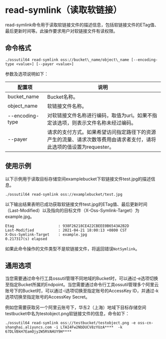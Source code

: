 # read-symlink（读取软链接）

read-symlink命令用于读取软链接文件的描述信息，包括软链接文件的ETag值、最后更新时间等。此操作要求用户对软链接文件有读权限。

## 命令格式

```
./ossutil64 read-symlink oss://bucket\_name/object\_name [--encoding-type <value>] [--payer <value>]
```

参数及选项说明如下：

|配置项|说明|
|---|--|
|bucket\_name|Bucket名称。|
|object\_name|软链接文件名称。|
|--encoding-type|对软链接文件名称进行编码，取值为url。如果不指定该选项，则表示文件名称未经过编码。|
|--payer|请求的支付方式。如果希望访问指定路径下的资源产生的流量、请求次数等费用由请求者支付，请将此选项的值设置为requester。|

## 使用示例

以下示例用于读取目标存储空间examplebucket下软链接文件test.jpg的描述信息。

```
./ossutil64 read-symlink oss://examplebucket/test.jpg
```

以下输出结果表明已成功获取软链接文件test.jpg的ETag值、最后更新时间（Last-Modified）以及指向的目标文件（X-Oss-Symlink-Target）为example.jpg。

```
Etag                    : 938F26218CE422CBEEE0B6543A2B2D
Last-Modified           : 2021-04-21 18:00:13 +0800 CST
X-Oss-Symlink-Target    : example.jpg
0.217317(s) elapsed
```

如果此命令操作的文件类型不是软链接文件，将返回错误`NotSymlink`。

## 通用选项

当您需要通过命令行工具ossutil管理不同地域的Bucket时，可以通过-e选项切换至指定Bucket所属的Endpoint。当您需要通过命令行工具ossutil管理多个阿里云账号下的Bucket时，可以通过-i选项切换至指定账号的AccessKey ID，并通过-k选项切换至指定账号的AccessKey Secret。

例如您需要获取另一个阿里云账号下，华东2（上海）地域下目标存储空间testbucket中名为testobject.png软链接文件的信息，命令如下：

```
./ossutil64 read-symlink oss://testbucket/testobject.png -e oss-cn-shanghai.aliyuncs.com -i LTAI4Fw2NbDUCV8zYUzA****  -k 67DLVBkH7EamOjy2W5RVAHUY9H****
```

